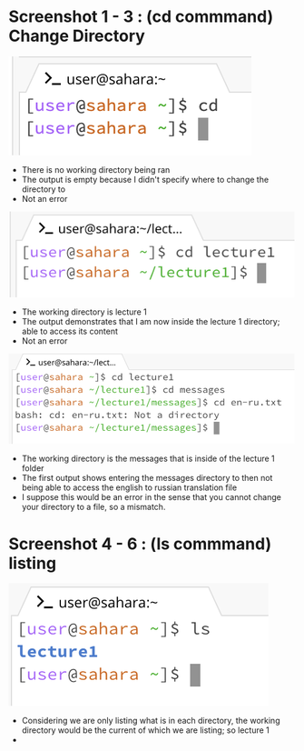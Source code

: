 # Screenshot 1 - 3 : (cd commmand) Change Directory 
![Image](ScreenShot_1.png)
* There is no working directory being ran
* The output is empty because I didn't specify where to change the directory to
* Not an error

![Image](ScreenShot_2.png)
* The working directory is lecture 1
* The output demonstrates that I am now inside the lecture 1 directory; able to access its content
* Not an error

![Image](ScreenShot_3.png)
* The working directory is the messages that is inside of the lecture 1 folder
* The first output shows entering the messages directory to then not being able to access the english to russian
  translation file
* I suppose this would be an error in the sense that you cannot change your directory to a file, so a mismatch.

# Screenshot 4 - 6 : (ls commmand) listing
![Image](ScreenShot_4.png)
* Considering we are only listing what is in each directory, the working directory would be the current of which we are listing; so lecture 1
* 
